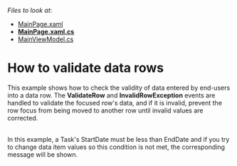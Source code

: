 <!-- default file list -->
*Files to look at*:

* [MainPage.xaml](./CS/App6/MainPage.xaml)
* **[MainPage.xaml.cs](./CS/App6/MainPage.xaml.cs)**
* [MainViewModel.cs](./CS/App6/MainViewModel.cs)
<!-- default file list end -->
# How to validate data rows


<p>This example shows how to check the validity of data entered by end-users into a data row. The <strong>ValidateRow</strong> and <strong>InvalidRowException</strong> events are handled to validate the focused row's data, and if it is invalid, prevent the row focus from being moved to another row until invalid values are corrected. </p>
<p><br>In this example, a Task's StartDate must be less than EndDate and if you try to change data item values so this condition is not met, the corresponding message will be shown.</p>

<br/>


